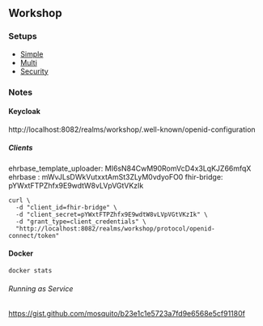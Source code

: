 ## Workshop

### Setups

- [Simple](./simple/)
- [Multi](./multi/)
- [Security](./security/)

### Notes

#### Keycloak

http://localhost:8082/realms/workshop/.well-known/openid-configuration

##### Clients

ehrbase_template_uploader:   MI6sN84CwM90RomVcD4x3LqKJZ66mfqX
ehrbase : mWvJLsDWkVutxxtAmSt3ZLyM0vdyoFO0
fhir-bridge: pYWxtFTPZhfx9E9wdtW8vLVpVGtVKzIk

```shell
curl \
  -d "client_id=fhir-bridge" \
  -d "client_secret=pYWxtFTPZhfx9E9wdtW8vLVpVGtVKzIk" \
  -d "grant_type=client_credentials" \
  "http://localhost:8082/realms/workshop/protocol/openid-connect/token"
```

#### Docker

````shell
docker stats
````

###### Running as Service

https://gist.github.com/mosquito/b23e1c1e5723a7fd9e6568e5cf91180f